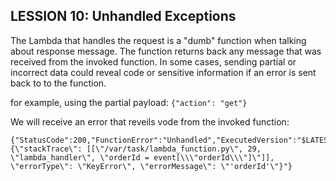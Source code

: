 ## LESSION 10: Unhandled Exceptions

The Lambda that handles the request is a "dumb" function when talking about response message. The function returns back any message that was received from the invoked function. In some cases, sending partial or incorrect data could reveal code or sensitive information if an error is sent back to to the function.

for example, using the partial payload:
```{"action": "get"}```

We will receive an error that reveils vode from the invoked function:
```
{"StatusCode":200,"FunctionError":"Unhandled","ExecutedVersion":"$LATEST","Payload":"{\"stackTrace\": [[\"/var/task/lambda_function.py\", 29, \"lambda_handler\", \"orderId = event[\\\"orderId\\\"]\"]], \"errorType\": \"KeyError\", \"errorMessage\": \"'orderId'\"}"}
```
